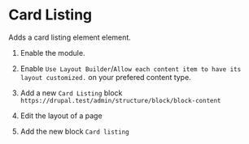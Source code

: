 # Card Listing

Adds a card listing element element.

1. Enable the module.

2. Enable `Use Layout Builder`/`Allow each content item to have its layout customized.` on your prefered content type.

3. Add a new `Card Listing` block `https://drupal.test/admin/structure/block/block-content`

4. Edit the layout of a page

5. Add the new block `Card listing`
